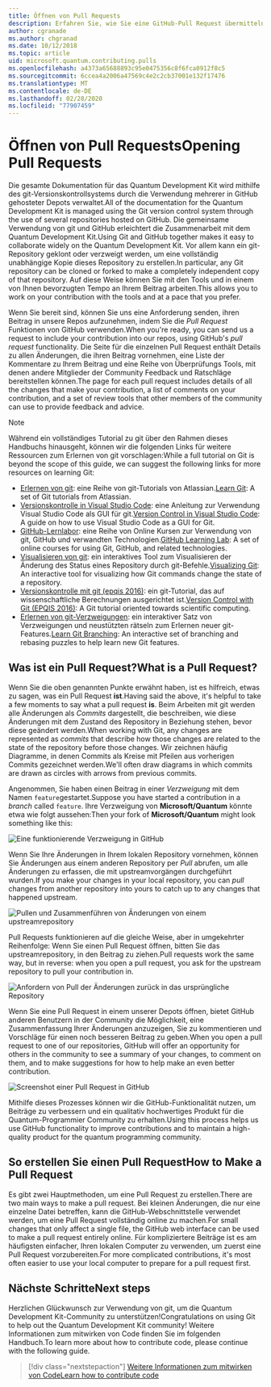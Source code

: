 ```yaml
---
title: Öffnen von Pull Requests
description: Erfahren Sie, wie Sie eine GitHub-Pull Request übermitteln, wenn Sie bereit sind, Code oder Dokumentation für die Microsoft Quantum Development Kit beizutragen.
author: cgranade
ms.author: chgranad
ms.date: 10/12/2018
ms.topic: article
uid: microsoft.quantum.contributing.pulls
ms.openlocfilehash: a4373a65688893c95e0475356c8f6fca0912f8c5
ms.sourcegitcommit: 6ccea4a2006a47569c4e2c2cb37001e132f17476
ms.translationtype: MT
ms.contentlocale: de-DE
ms.lasthandoff: 02/28/2020
ms.locfileid: "77907459"
---
```

# <a name="opening-pull-requests"></a><span data-ttu-id="d9c71-103">Öffnen von Pull Requests</span><span class="sxs-lookup"><span data-stu-id="d9c71-103">Opening Pull Requests</span></span> #

<span data-ttu-id="d9c71-104">Die gesamte Dokumentation für das Quantum Development Kit wird mithilfe des git-Versionskontrollsystems durch die Verwendung mehrerer in GitHub gehosteter Depots verwaltet.</span><span class="sxs-lookup"><span data-stu-id="d9c71-104">All of the documentation for the Quantum Development Kit is managed using the Git version control system through the use of several repositories hosted on GitHub.</span></span>
<span data-ttu-id="d9c71-105">Die gemeinsame Verwendung von git und GitHub erleichtert die Zusammenarbeit mit dem Quantum Development Kit.</span><span class="sxs-lookup"><span data-stu-id="d9c71-105">Using Git and GitHub together makes it easy to collaborate widely on the Quantum Development Kit.</span></span>
<span data-ttu-id="d9c71-106">Vor allem kann ein git-Repository geklont oder verzweigt werden, um eine vollständig unabhängige Kopie dieses Repository zu erstellen.</span><span class="sxs-lookup"><span data-stu-id="d9c71-106">In particular, any Git repository can be cloned or forked to make a completely independent copy of that repository.</span></span>
<span data-ttu-id="d9c71-107">Auf diese Weise können Sie mit den Tools und in einem von Ihnen bevorzugten Tempo an Ihrem Beitrag arbeiten.</span><span class="sxs-lookup"><span data-stu-id="d9c71-107">This allows you to work on your contribution with the tools and at a pace that you prefer.</span></span>

<span data-ttu-id="d9c71-108">Wenn Sie bereit sind, können Sie uns eine Anforderung senden, ihren Beitrag in unsere Repos aufzunehmen, indem Sie die _Pull Request_ Funktionen von GitHub verwenden.</span><span class="sxs-lookup"><span data-stu-id="d9c71-108">When you're ready, you can send us a request to include your contribution into our repos, using GitHub's _pull request_ functionality.</span></span>
<span data-ttu-id="d9c71-109">Die Seite für die einzelnen Pull Request enthält Details zu allen Änderungen, die ihren Beitrag vornehmen, eine Liste der Kommentare zu Ihrem Beitrag und eine Reihe von Überprüfungs Tools, mit denen andere Mitglieder der Community Feedback und Ratschläge bereitstellen können.</span><span class="sxs-lookup"><span data-stu-id="d9c71-109">The page for each pull request includes details of all the changes that make your contribution, a list of comments on your contribution, and a set of review tools that other members of the community can use to provide feedback and advice.</span></span>

> [!NOTE]
> <span data-ttu-id="d9c71-110">Während ein vollständiges Tutorial zu git über den Rahmen dieses Handbuchs hinausgeht, können wir die folgenden Links für weitere Ressourcen zum Erlernen von git vorschlagen:</span><span class="sxs-lookup"><span data-stu-id="d9c71-110">While a full tutorial on Git is beyond the scope of this guide, we can suggest the following links for more resources on learning Git:</span></span>
>
> - <span data-ttu-id="d9c71-111">[Erlernen von git](https://www.atlassian.com/git): eine Reihe von git-Tutorials von Atlassian.</span><span class="sxs-lookup"><span data-stu-id="d9c71-111">[Learn Git](https://www.atlassian.com/git): A set of Git tutorials from Atlassian.</span></span>
> - <span data-ttu-id="d9c71-112">[Versionskontrolle in Visual Studio Code](https://code.visualstudio.com/docs/editor/versioncontrol): eine Anleitung zur Verwendung Visual Studio Code als GUI für git.</span><span class="sxs-lookup"><span data-stu-id="d9c71-112">[Version Control in Visual Studio Code](https://code.visualstudio.com/docs/editor/versioncontrol): A guide on how to use Visual Studio Code as a GUI for Git.</span></span>
> - <span data-ttu-id="d9c71-113">[GitHub-Lernlabor](https://lab.github.com/): eine Reihe von Online Kursen zur Verwendung von git, GitHub und verwandten Technologien.</span><span class="sxs-lookup"><span data-stu-id="d9c71-113">[GitHub Learning Lab](https://lab.github.com/): A set of online courses for using Git, GitHub, and related technologies.</span></span>
> - <span data-ttu-id="d9c71-114">[Visualisieren von git](https://git-school.github.io/visualizing-git/): ein interaktives Tool zum Visualisieren der Änderung des Status eines Repository durch git-Befehle.</span><span class="sxs-lookup"><span data-stu-id="d9c71-114">[Visualizing Git](https://git-school.github.io/visualizing-git/): An interactive tool for visualizing how Git commands change the state of a repository.</span></span>
> - <span data-ttu-id="d9c71-115">[Versionskontrolle mit git (epqis 2016)](https://nbviewer.jupyter.org/github/QuinnPhys/PythonWorkshop-science/blob/master/lecture-1-scicomp-tools-part1.ipynb#Version-Control-with-Git-(50-Minutes)): ein git-Tutorial, das auf wissenschaftliche Berechnungen ausgerichtet ist.</span><span class="sxs-lookup"><span data-stu-id="d9c71-115">[Version Control with Git (EPQIS 2016)](https://nbviewer.jupyter.org/github/QuinnPhys/PythonWorkshop-science/blob/master/lecture-1-scicomp-tools-part1.ipynb#Version-Control-with-Git-(50-Minutes)): A Git tutorial oriented towards scientific computing.</span></span>
> - <span data-ttu-id="d9c71-116">[Erlernen von git-Verzweigungen](https://learngitbranching.js.org/): ein interaktiver Satz von Verzweigungen und neustützten rätseln zum Erlernen neuer git-Features.</span><span class="sxs-lookup"><span data-stu-id="d9c71-116">[Learn Git Branching](https://learngitbranching.js.org/): An interactive set of branching and rebasing puzzles to help learn new Git features.</span></span>

## <a name="what-is-a-pull-request"></a><span data-ttu-id="d9c71-117">Was ist ein Pull Request?</span><span class="sxs-lookup"><span data-stu-id="d9c71-117">What is a Pull Request?</span></span> ##

<span data-ttu-id="d9c71-118">Wenn Sie die oben genannten Punkte erwähnt haben, ist es hilfreich, etwas zu sagen, was ein Pull Request **ist**.</span><span class="sxs-lookup"><span data-stu-id="d9c71-118">Having said the above, it's helpful to take a few moments to say what a pull request **is**.</span></span>
<span data-ttu-id="d9c71-119">Beim Arbeiten mit git werden alle Änderungen als _Commits_ dargestellt, die beschreiben, wie diese Änderungen mit dem Zustand des Repository in Beziehung stehen, bevor diese geändert werden.</span><span class="sxs-lookup"><span data-stu-id="d9c71-119">When working with Git, any changes are represented as _commits_ that describe how those changes are related to the state of the repository before those changes.</span></span>
<span data-ttu-id="d9c71-120">Wir zeichnen häufig Diagramme, in denen Commits als Kreise mit Pfeilen aus vorherigen Commits gezeichnet werden.</span><span class="sxs-lookup"><span data-stu-id="d9c71-120">We'll often draw diagrams in which commits are drawn as circles with arrows from previous commits.</span></span>

<span data-ttu-id="d9c71-121">Angenommen, Sie haben einen Beitrag in einer _Verzweigung_ mit dem Namen `feature`gestartet.</span><span class="sxs-lookup"><span data-stu-id="d9c71-121">Suppose you have started a contribution in a _branch_ called `feature`.</span></span>
<span data-ttu-id="d9c71-122">Ihre Verzweigung von **Microsoft/Quantum** könnte etwa wie folgt aussehen:</span><span class="sxs-lookup"><span data-stu-id="d9c71-122">Then your fork of **Microsoft/Quantum** might look something like this:</span></span>

![Eine funktionierende Verzweigung in GitHub](~/media/git-workflow-step0.png)

<span data-ttu-id="d9c71-124">Wenn Sie Ihre Änderungen in Ihrem lokalen Repository vornehmen, können Sie Änderungen aus einem anderen Repository per _Pull_ abrufen, um alle Änderungen zu erfassen, die mit upstreamvorgängen durchgeführt wurden.</span><span class="sxs-lookup"><span data-stu-id="d9c71-124">If you make your changes in your local repository, you can _pull_ changes from another repository into yours to catch up to any changes that happened upstream.</span></span>

![Pullen und Zusammenführen von Änderungen von einem upstreamrepository](~/media/git-workflow-step1.png)

<span data-ttu-id="d9c71-126">Pull Requests funktionieren auf die gleiche Weise, aber in umgekehrter Reihenfolge: Wenn Sie einen Pull Request öffnen, bitten Sie das upstreamrepository, in den Beitrag zu ziehen.</span><span class="sxs-lookup"><span data-stu-id="d9c71-126">Pull requests work the same way, but in reverse: when you open a pull request, you ask for the upstream repository to pull your contribution in.</span></span>

![Anfordern von Pull der Änderungen zurück in das ursprüngliche Repository](~/media/git-workflow-step2.png)

<span data-ttu-id="d9c71-128">Wenn Sie eine Pull Request in einem unserer Depots öffnen, bietet GitHub anderen Benutzern in der Community die Möglichkeit, eine Zusammenfassung Ihrer Änderungen anzuzeigen, Sie zu kommentieren und Vorschläge für einen noch besseren Beitrag zu geben.</span><span class="sxs-lookup"><span data-stu-id="d9c71-128">When you open a pull request to one of our repositories, GitHub will offer an opportunity for others in the community to see a summary of your changes, to comment on them, and to make suggestions for how to help make an even better contribution.</span></span>

![Screenshot einer Pull Request in GitHub](~/media/pull-request-header.png)

<span data-ttu-id="d9c71-130">Mithilfe dieses Prozesses können wir die GitHub-Funktionalität nutzen, um Beiträge zu verbessern und ein qualitativ hochwertiges Produkt für die Quantum-Programmier Community zu erhalten.</span><span class="sxs-lookup"><span data-stu-id="d9c71-130">Using this process helps us use GitHub functionality to improve contributions and to maintain a high-quality product for the quantum programming community.</span></span>

## <a name="how-to-make-a-pull-request"></a><span data-ttu-id="d9c71-131">So erstellen Sie einen Pull Request</span><span class="sxs-lookup"><span data-stu-id="d9c71-131">How to Make a Pull Request</span></span> ##

<span data-ttu-id="d9c71-132">Es gibt zwei Hauptmethoden, um eine Pull Request zu erstellen.</span><span class="sxs-lookup"><span data-stu-id="d9c71-132">There are two main ways to make a pull request.</span></span>
<span data-ttu-id="d9c71-133">Bei kleinen Änderungen, die nur eine einzelne Datei betreffen, kann die GitHub-Webschnittstelle verwendet werden, um eine Pull Request vollständig online zu machen.</span><span class="sxs-lookup"><span data-stu-id="d9c71-133">For small changes that only affect a single file, the GitHub web interface can be used to make a pull request entirely online.</span></span>
<span data-ttu-id="d9c71-134">Für kompliziertere Beiträge ist es am häufigsten einfacher, Ihren lokalen Computer zu verwenden, um zuerst eine Pull Request vorzubereiten.</span><span class="sxs-lookup"><span data-stu-id="d9c71-134">For more complicated contributions, it's most often easier to use your local computer to prepare for a pull request first.</span></span>

<!--
### Using the Web Interface ###

**TODO**

### Command-Line and GitHub Flow ###

Most of the time, it's easier to prepare a pull request on your own computer; that makes it easier to work incrementally, and to test your changes.
If you haven't already done so, the first step is to _fork_ the repository that you'd like to contribute to.
Forking makes a complete clone of the original repository, but under your GitHub account instead of under [Microsoft](http://github.com/Microsoft/) or [MicrosoftDocs](http://github.com/MicrosoftDocs/).
This way, you can edit your personal fork to your heart's content before making a pull request for your work.

**TODO: pick up here**

## Code Review and Etiquette ##

**TODO: PR ettiquette, reviews, etc.**

-->

## <a name="next-steps"></a><span data-ttu-id="d9c71-135">Nächste Schritte</span><span class="sxs-lookup"><span data-stu-id="d9c71-135">Next steps</span></span> ##

<span data-ttu-id="d9c71-136">Herzlichen Glückwunsch zur Verwendung von git, um die Quantum Development Kit-Community zu unterstützen!</span><span class="sxs-lookup"><span data-stu-id="d9c71-136">Congratulations on using Git to help out the Quantum Development Kit community!</span></span>
<span data-ttu-id="d9c71-137">Weitere Informationen zum mitwirken von Code finden Sie im folgenden Handbuch.</span><span class="sxs-lookup"><span data-stu-id="d9c71-137">To learn more about how to contribute code, please continue with the following guide.</span></span>

> [!div class="nextstepaction"]
> [<span data-ttu-id="d9c71-138">Weitere Informationen zum mitwirken von Code</span><span class="sxs-lookup"><span data-stu-id="d9c71-138">Learn how to contribute code</span></span>](xref:microsoft.quantum.contributing.code)
